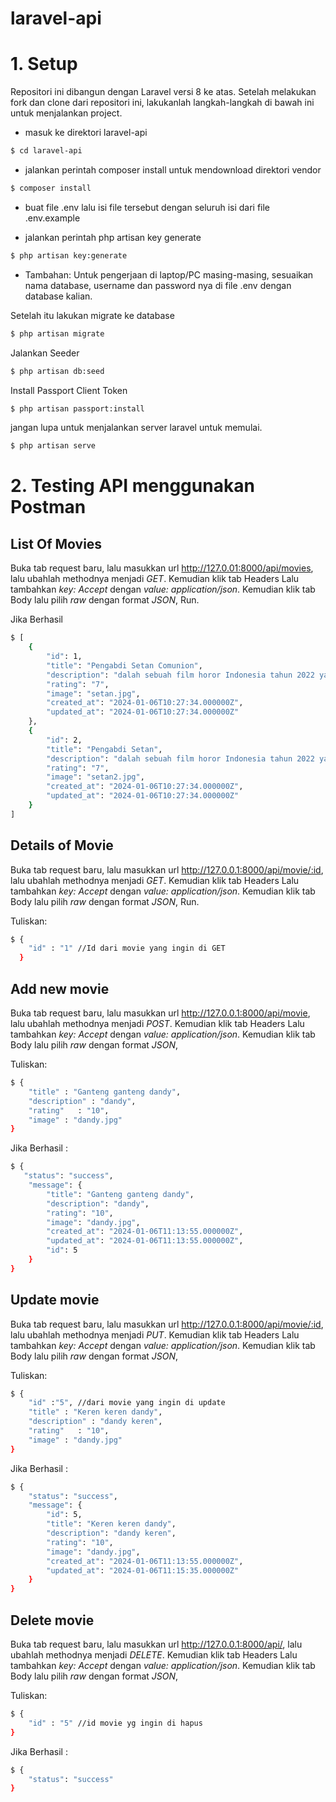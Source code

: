 # laravel-api
 
# 1. Setup
Repositori ini dibangun dengan Laravel versi 8 ke atas. Setelah melakukan fork dan clone dari repositori ini, lakukanlah langkah-langkah di bawah ini untuk menjalankan project. 

* masuk ke direktori laravel-api
```bash
$ cd laravel-api
```
* jalankan perintah composer install untuk mendownload direktori vendor
```bash
$ composer install
```
* buat file .env lalu isi file tersebut dengan seluruh isi dari file .env.example

* jalankan perintah php artisan key generate
```bash
$ php artisan key:generate
```

* Tambahan: Untuk pengerjaan di laptop/PC masing-masing, sesuaikan nama database, username dan password nya di file .env dengan database kalian. 

Setelah itu lakukan migrate ke database
```bash
$ php artisan migrate
```
Jalankan Seeder
```bash
$ php artisan db:seed
```
Install Passport Client Token
```bash
$ php artisan passport:install
```

jangan lupa untuk menjalankan server laravel untuk memulai.
```bash
$ php artisan serve
```

# 2. Testing API menggunakan Postman

## List Of Movies
Buka tab request baru, lalu masukkan url http://127.0.01:8000/api/movies, lalu ubahlah methodnya menjadi *GET*. Kemudian klik tab Headers Lalu tambahkan *key: Accept* dengan *value: application/json*. Kemudian klik tab Body lalu pilih *raw* dengan format *JSON*, Run.

Jika Berhasil
```bash
$ [
    {
        "id": 1,
        "title": "Pengabdi Setan Comunion",
        "description": "dalah sebuah film horor Indonesia tahun 2022 yang disutradarai dan ditulis oleh Joko Anwar sebagai sekuel dari film tahun 2017, Pengabdi Setan.",
        "rating": "7",
        "image": "setan.jpg",
        "created_at": "2024-01-06T10:27:34.000000Z",
        "updated_at": "2024-01-06T10:27:34.000000Z"
    },
    {
        "id": 2,
        "title": "Pengabdi Setan",
        "description": "dalah sebuah film horor Indonesia tahun 2022 yang disutradarai dan ditulis oleh Joko Anwar sebagai sekuel dari film tahun 2017, Pengabdi Setan.",
        "rating": "7",
        "image": "setan2.jpg",
        "created_at": "2024-01-06T10:27:34.000000Z",
        "updated_at": "2024-01-06T10:27:34.000000Z"
    }
]
```

## Details of Movie
Buka tab request baru, lalu masukkan url http://127.0.0.1:8000/api/movie/:id, lalu ubahlah methodnya menjadi *GET*. Kemudian klik tab Headers Lalu tambahkan *key: Accept* dengan *value: application/json*. Kemudian klik tab Body lalu pilih *raw* dengan format *JSON*, Run.

Tuliskan: 
```bash
$ {
    "id" : "1" //Id dari movie yang ingin di GET
  }
```

## Add new movie
Buka tab request baru, lalu masukkan url http://127.0.0.1:8000/api/movie, lalu ubahlah methodnya menjadi *POST*. Kemudian klik tab Headers Lalu tambahkan *key: Accept* dengan *value: application/json*. Kemudian klik tab Body lalu pilih *raw* dengan format *JSON*, 

Tuliskan:
```bash
$ {
    "title" : "Ganteng ganteng dandy",
    "description" : "dandy",
    "rating"   : "10",
    "image" : "dandy.jpg"
}
```
Jika Berhasil : 
```bash
$ {
   "status": "success",
    "message": {
        "title": "Ganteng ganteng dandy",
        "description": "dandy",
        "rating": "10",
        "image": "dandy.jpg",
        "created_at": "2024-01-06T11:13:55.000000Z",
        "updated_at": "2024-01-06T11:13:55.000000Z",
        "id": 5
    }
}
```
## Update movie
Buka tab request baru, lalu masukkan url http://127.0.0.1:8000/api/movie/:id, lalu ubahlah methodnya menjadi *PUT*. Kemudian klik tab Headers Lalu tambahkan *key: Accept* dengan *value: application/json*. Kemudian klik tab Body lalu pilih *raw* dengan format *JSON*,

Tuliskan: 
```bash
$ {
    "id" :"5", //dari movie yang ingin di update
    "title" : "Keren keren dandy",
    "description" : "dandy keren",
    "rating"   : "10",
    "image" : "dandy.jpg"
}
```
Jika Berhasil : 
```bash
$ {
    "status": "success",
    "message": {
        "id": 5,
        "title": "Keren keren dandy",
        "description": "dandy keren",
        "rating": "10",
        "image": "dandy.jpg",
        "created_at": "2024-01-06T11:13:55.000000Z",
        "updated_at": "2024-01-06T11:15:35.000000Z"
    }
}
```
## Delete movie
Buka tab request baru, lalu masukkan url http://127.0.0.1:8000/api/, lalu ubahlah methodnya menjadi *DELETE*. Kemudian klik tab Headers Lalu tambahkan *key: Accept* dengan *value: application/json*. Kemudian klik tab Body lalu pilih *raw* dengan format *JSON*,

Tuliskan: 
```bash
$ {
    "id" : "5" //id movie yg ingin di hapus
}
```

Jika Berhasil : 
```bash
$ {
    "status": "success"
}
```
